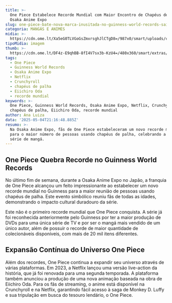 ```yaml
---
title: >-
  One Piece Estabelece Recorde Mundial com Maior Encontro de Chapéus de Palha na
  Osaka Anime Expo
slug: one-piece-bate-nova-marca-inusitada-no-guinness-world-records-saiba-qual
categoria: MANGÁS E ANIMES
midia: >-
  https://cdn.ome.lt/Xa5eG0TLVGoGsZmxrsghJlCTgD8=/987x0/smart/uploads/conteudo/fotos/onepieceanime_IDpOwFP.jpg
tipoMidia: imagem
thumb: >-
  https://cdn.ome.lt/DF4z-E9qhBB-8fI4V7sx3b-KzU4=/480x360/smart/extras/conteudos/onepieceanime_OGies7O.jpg
tags:
  - One Piece
  - Guinness World Records
  - Osaka Anime Expo
  - Netflix
  - Crunchyroll
  - chapéus de palha
  - Eiichiro Oda
  - recorde mundial
keywords: >-
  One Piece, Guinness World Records, Osaka Anime Expo, Netflix, Crunchyroll,
  chapéus de palha, Eiichiro Oda, recorde mundial
author: Ana Luiza
data: '2025-05-04T21:16:48.885Z'
resumo: >-
  Na Osaka Anime Expo, fãs de One Piece estabeleceram um novo recorde mundial
  para o maior número de pessoas usando chapéus de palha, celebrando a icônica
  série de mangá.
---
```


## One Piece Quebra Recorde no Guinness World Records

<blockquote class="twitter-tweet"><a href="https://twitter.com/user/status/1918866413411827790"></a></blockquote>

No último fim de semana, durante a Osaka Anime Expo no Japão, a franquia de One Piece alcançou um feito impressionante ao estabelecer um novo recorde mundial no Guinness para a maior reunião de pessoas usando chapéus de palha. Este evento simbólico reuniu fãs de todas as idades, demonstrando o impacto cultural duradouro da série.

Este não é o primeiro recorde mundial que One Piece conquista. A série já foi reconhecida anteriormente pelo Guinness por ter a maior produção de DVDs para uma única série de TV e por ser o mangá mais vendido de um único autor, além de possuir o recorde de maior quantidade de colecionáveis disponíveis, com mais de 20 mil itens diferentes.

## Expansão Contínua do Universo One Piece

Além dos recordes, One Piece continua a expandir seu universo através de várias plataformas. Em 2023, a Netflix lançou uma versão live-action da história, que já foi renovada para uma segunda temporada. A plataforma também anunciou a produção de uma nova animação baseada na obra de Eiichiro Oda. Para os fãs de streaming, o anime está disponível na Crunchyroll e na Netflix, garantindo fácil acesso à saga de Monkey D. Luffy e sua tripulação em busca do tesouro lendário, o One Piece.
